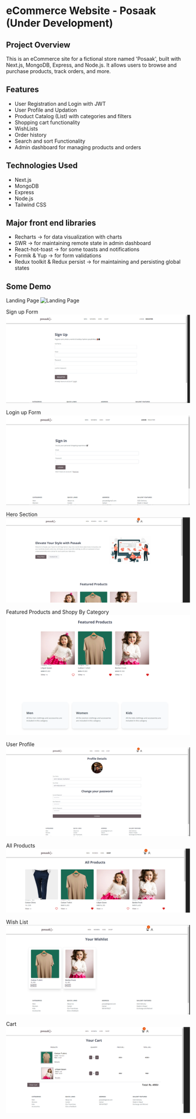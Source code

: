 # eCommerce Website - Posaak (Under Development)

## Project Overview

This is an eCommerce site for a fictional store named 'Posaak', built with Next.js, MongoDB, Express, and Node.js. It allows users to browse and purchase products, track orders, and more.

## Features

- User Registration and Login with JWT
- User Profile and Updation
- Product Catalog (List) with categories and filters
- Shopping cart functionality
- WishLists
- Order history
- Search and sort Functionality
- Admin dashboard for managing products and orders

## Technologies Used

- Next.js
- MongoDB
- Express
- Node.js
- Tailwind CSS

## Major front end libraries
- Recharts -> for data visualization with charts
- SWR -> for maintaining remote state in admin dashboard
- React-hot-toast -> for some toasts and notifications
- Formik & Yup -> for form validations
- Redux toolkit & Redux persist -> for maintaining and persisting global states

## Some Demo

Landing Page
![Landing Page](image-9.png)

Sign up Form
![Register Form](image-8.png)

Login up Form
![Login Form](image-7.png)

Hero Section
![Hero Section](image.png)

Featured Products and Shopy By Category
![Featured Products and Shop By Category](image-2.png)

User Profile
![User Profile](image-3.png)

All Products
![All Products](image-4.png)

Wish List
![Wishlist](image-5.png)

Cart
![Cart](image-6.png)
